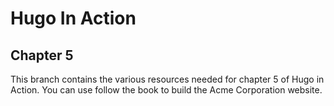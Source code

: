 Hugo In Action
===============

Chapter 5
----------

This branch contains the various resources needed for chapter 5 of Hugo in Action. You can use follow the book to build the Acme Corporation website.
